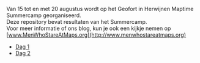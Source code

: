 Van 15 tot en met 20 augustus wordt op het Geofort in Herwijnen Maptime Summercamp georganiseerd.  
Deze repository bevat resultaten van het Summercamp.  
Voor meer informatie of ons blog, kun je ook een kijkje nemen op [www.MenWhoStareAtMaps.org](http://www.menwhostareatmaps.org)

* [Dag 1](dag1.md)
* [Dag 2](dag2.md)